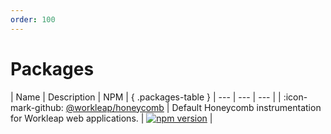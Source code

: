 ```yaml
---
order: 100
---
```


# Packages

<style>
.packages-table th:first-of-type {
    width: 40% !important;
}

.packages-table th:nth-of-type(3) {
    min-width: 120px !important;
}
</style>

| Name | Description | NPM | { .packages-table }
| --- | --- | --- |
| :icon-mark-github: [@workleap/honeycomb](https://github.com/workleap/wl-honeycomb-web/tree/main/lib) | Default Honeycomb instrumentation for Workleap web applications. | [![npm version](https://img.shields.io/npm/v/@workleap/honeycomb)](https://www.npmjs.com/package/@workleap/honeycomb) |
